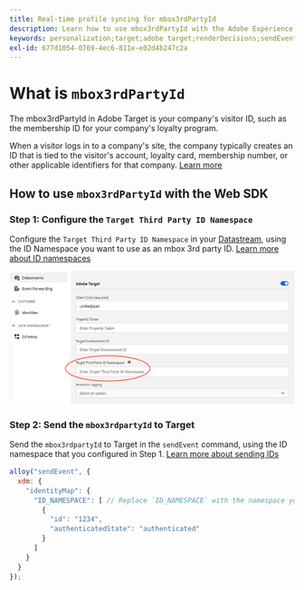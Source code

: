 ```yaml
---
title: Real-time profile syncing for mbox3rdPartyId
description: Learn how to use mbox3rdPartyId with the Adobe Experience Platform Web SDK.
keywords: personalization;target;adobe target;renderDecisions;sendEvent;mbox3rdPartyId;
exl-id: 677d1054-0769-4ec6-811e-e02d4b247c2a
---
```

# What is `mbox3rdPartyId`

The mbox3rdPartyId in Adobe Target is your company's visitor ID, such as the membership ID for your company's loyalty program.

When a visitor logs in to a company's site, the company typically creates an ID that is tied to the visitor's account, loyalty card, membership number, or other applicable identifiers for that company. [Learn more](https://experienceleague.adobe.com/docs/target/using/audiences/visitor-profiles/3rd-party-id.html#)


## How to use `mbox3rdPartyId` with the Web SDK

### Step 1: Configure the `Target Third Party ID Namespace`

Configure the `Target Third Party ID Namespace` in your [Datastream](../../../datastreams/overview.md), using the ID Namespace you want to use as an mbox 3rd party ID. 
[Learn more about ID namespaces](https://experienceleague.adobe.com/docs/experience-platform/identity/namespaces.html)

![Experience Platform UI showing the Target Third Party ID namespace field.](assets/mbox3rdpartyid.png)

### Step 2: Send the `mbox3rdpartyId` to Target

Send the `mbox3rdpartyId` to Target in the `sendEvent` command, using the ID namespace that you configured in Step 1.
[Learn more about sending IDs](../../identity/overview.md#syncing-identities)

```javascript
alloy("sendEvent", {
  xdm: {
    "identityMap": {
      "ID_NAMESPACE": [ // Replace `ID_NAMESPACE` with the namespace you have configured in Step 1.
        {
          "id": "1234",
          "authenticatedState": "authenticated"
        }
      ]
    }
  }
});
```
